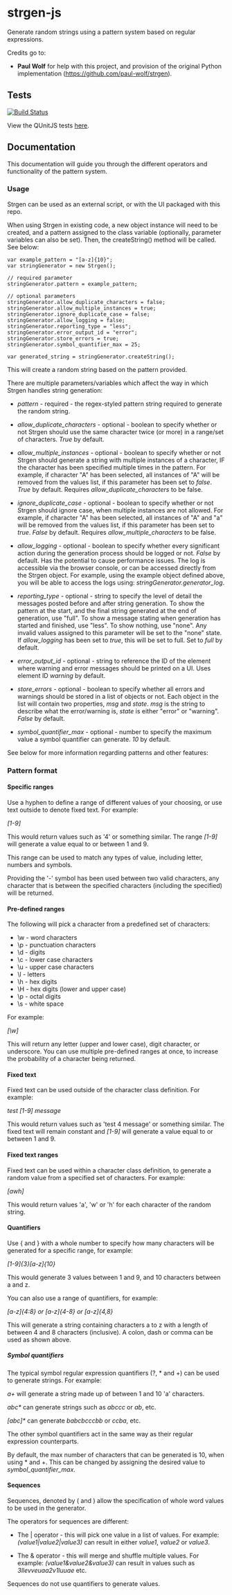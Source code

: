 # strgen-js

Generate random strings using a pattern system based on regular expressions.

Credits go to:
- **Paul Wolf** for help with this project, and provision of the original Python implementation (https://github.com/paul-wolf/strgen).

## Tests

[![Build Status](https://travis-ci.org/arh23/strgen-js.svg?branch=node-branch)](https://travis-ci.org/arh23/strgen-js)

View the QUnitJS tests [here](https://arh23.github.io/strgen-js/tests/tests.html).

## Documentation

This documentation will guide you through the different operators and functionality of the pattern system.

### Usage

Strgen can be used as an external script, or with the UI packaged with this repo.

When using Strgen in existing code, a new object instance will need to be created, and a pattern assigned to the class variable (optionally, parameter variables can also be set). Then, the createString() method will be called. See below:

~~~~
var example_pattern = "[a-z]{10}";
var stringGenerator = new Strgen();

// required parameter
stringGenerator.pattern = example_pattern; 

// optional parameters
stringGenerator.allow_duplicate_characters = false; 
stringGenerator.allow_multiple_instances = true;
stringGenerator.ignore_duplicate_case = false;
stringGenerator.allow_logging = false;
stringGenerator.reporting_type = "less";
stringGenerator.error_output_id = "error";
stringGenerator.store_errors = true;
stringGenerator.symbol_quantifier_max = 25;

var generated_string = stringGenerator.createString();
~~~~

This will create a random string based on the pattern provided. 

There are multiple parameters/variables which affect the way in which Strgen handles string generation:

- *pattern* - required - the regex-styled pattern string required to generate the random string.

- *allow_duplicate_characters* - optional - boolean to specify whether or not Strgen should use the same character twice (or more) in a range/set of characters. *True* by default.

- *allow_multiple_instances* - optional - boolean to specify whether or not Strgen should generate a string with multiple instances of a character, IF the character has been specified multiple times in the pattern. For example, if character "A" has been selected, all instances of "A" will be removed from the values list, if this parameter has been set to *false*. *True* by default. Requires *allow_duplicate_characters* to be false.

- *ignore_duplicate_case* - optional - boolean to specify whether or not Strgen should ignore case, when multiple instances are not allowed. For example, if character "A" has been selected, all instances of "A" and "a" will be removed from the values list, if this parameter has been set to *true*. *False* by default. Requires *allow_multiple_characters* to be false.

- *allow_logging* - optional - boolean to specify whether every significant action during the generation process should be logged or not. *False* by default. Has the potential to cause performance issues. The log is accessible via the browser console, or can be accessed directly from the Strgen object. For example, using the example object defined above, you will be able to access the logs using: *stringGenerator.generator_log*.

- *reporting_type* -  optional - string to specify the level of detail the messages posted before and after string generation. To show the pattern at the start, and the final string generated at the end of generation, use "full". To show a message stating when generation has started and finished, use "less". To show nothing, use "none". Any invalid values assigned to this parameter will be set to the "none" state. If *allow_logging* has been set to *true*, this will be set to full. Set to *full* by default.

- *error_output_id* - optional - string to reference the ID of the element where warning and error messages should be printed on a UI. Uses element ID *warning* by default.

- *store_errors* - optional - boolean to specify whether all errors and warnings should be stored in a list of objects or not. Each object in the list will contain two properties, *msg* and *state*. *msg* is the string to describe what the error/warning is, *state* is either "error" or "warning". *False* by default.

- *symbol_quantifier_max* - optional - number to specify the maximum value a symbol quantifier can generate. *10* by default.

See below for more information regarding patterns and other features:

### Pattern format

#### Specific ranges

Use a hyphen to define a range of different values of your choosing, or use text outside to denote fixed text. For example:

*[1-9]*

This would return values such as '4' or something similar. The range *[1-9]* will generate a value equal to or between 1 and 9.

This range can be used to match any types of value, including letter, numbers and symbols. 

Providing the '-' symbol has been used between two valid characters, any character that is between the specified characters (including the specified) will be returned.

#### Pre-defined ranges

The following will pick a character from a predefined set of characters:

- \w - word characters</li>
- \p - punctuation characters</li>
- \d - digits</li>
- \c - lower case characters</li>
- \u - upper case characters</li>
- \l - letters</li>
- \h - hex digits</li>
- \H - hex digits (lower and upper case)</li>
- \p - octal digits</li>
- \s - white space

For example:

*[\w]*

This will return any letter (upper and lower case), digit character, or underscore. You can use multiple pre-defined ranges at once, to increase the probability of a character being returned.

#### Fixed text

Fixed text can be used outside of the character class definition. For example:

*test [1-9] message*

This would return values such as 'test 4 message' or something similar. The fixed text will remain constant and *[1-9]* will generate a value equal to or between 1 and 9.

#### Fixed text ranges

Fixed text can be used within a character class definition, to generate a random value from a specified set of characters. For example:

*[awh]*

This would return values 'a', 'w' or 'h' for each character of the random string.

#### Quantifiers

Use { and } with a whole number to specify how many characters will be generated for a specific range, for example:

*[1-9]{3}[a-z]{10}*

This would generate 3 values between 1 and 9, and 10 characters between a and z.

You can also use a range of quantifiers, for example:

*[a-z]{4:8} or [a-z]{4-8} or [a-z]{4,8}*

This will generate a string containing characters a to z with a length of between 4 and 8 characters (inclusive). A colon, dash or comma can be used as shown above.

##### Symbol quantifiers

The typical symbol regular expression quantifiers (?, \* and +) can be used to generate strings. For example:

*a+* will generate a string made up of between 1 and 10 'a' characters.

*abc\** can generate strings such as *abccc* or *ab*, etc.

*[abc]\** can generate *babcbcccbb* or *ccba*, etc.

The other symbol quantifiers act in the same way as their regular expression counterparts.

By default, the max number of characters that can be generated is 10, when using \* and +. This can be changed by assigning the desired value to *symbol_quantifier_max*.

#### Sequences

Sequences, denoted by ( and ) allow the specification of whole word values to be used in the generator.

The operators for sequences are different:

- The | operator - this will pick one value in a list of values.
  For example: *(value1|value2|value3)* can result in either *value1*, *value2* or *value3*.

- The & operator - this will merge and shuffle multiple values.
  For example: *(value1&value2&value3)* can result in values such as *3llevveuaa2v1luuae* etc.

Sequences do not use quantifiers to generate values.